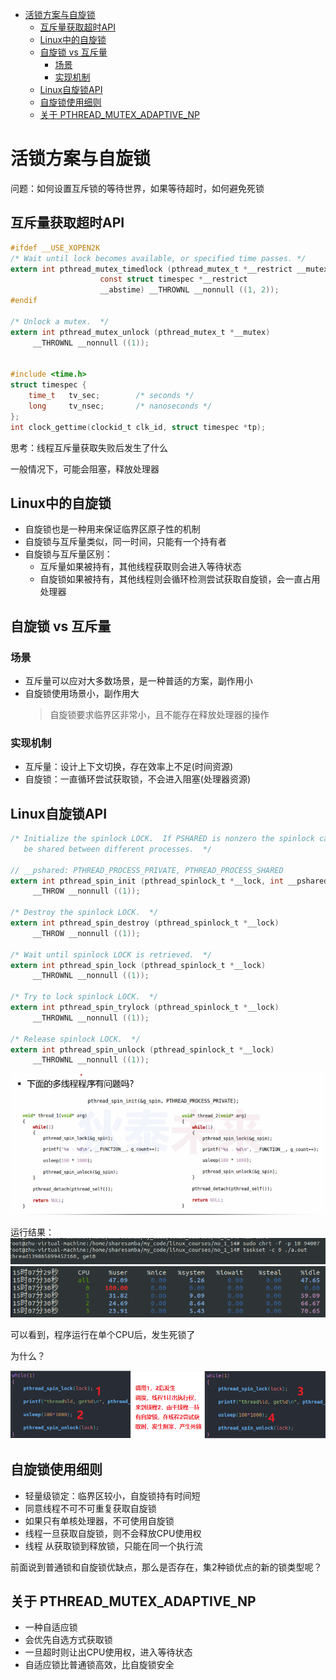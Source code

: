 - [活锁方案与自旋锁](#活锁方案与自旋锁)
  - [互斥量获取超时API](#互斥量获取超时api)
  - [Linux中的自旋锁](#linux中的自旋锁)
  - [自旋锁 vs 互斥量](#自旋锁-vs-互斥量)
    - [场景](#场景)
    - [实现机制](#实现机制)
  - [Linux自旋锁API](#linux自旋锁api)
  - [自旋锁使用细则](#自旋锁使用细则)
  - [关于 PTHREAD\_MUTEX\_ADAPTIVE\_NP](#关于-pthread_mutex_adaptive_np)

# 活锁方案与自旋锁

问题：如何设置互斥锁的等待世界，如果等待超时，如何避免死锁

## 互斥量获取超时API

```C
#ifdef __USE_XOPEN2K
/* Wait until lock becomes available, or specified time passes. */
extern int pthread_mutex_timedlock (pthread_mutex_t *__restrict __mutex,
				    const struct timespec *__restrict
				    __abstime) __THROWNL __nonnull ((1, 2));
#endif

/* Unlock a mutex.  */
extern int pthread_mutex_unlock (pthread_mutex_t *__mutex)
     __THROWNL __nonnull ((1));


#include <time.h>
struct timespec {
    time_t   tv_sec;        /* seconds */
    long     tv_nsec;       /* nanoseconds */
};
int clock_gettime(clockid_t clk_id, struct timespec *tp);
```

思考：线程互斥量获取失败后发生了什么

一般情况下，可能会阻塞，释放处理器

## Linux中的自旋锁

* 自旋锁也是一种用来保证临界区原子性的机制
* 自旋锁与互斥量类似，同一时间，只能有一个持有者
* 自旋锁与互斥量区别：
  * 互斥量如果被持有，其他线程获取则会进入等待状态
  * 自旋锁如果被持有，其他线程则会循环检测尝试获取自旋锁，会一直占用处理器

## 自旋锁 vs 互斥量

### 场景
* 互斥量可以应对大多数场景，是一种普适的方案，副作用小
* 自旋锁使用场景小，副作用大
  > 自旋锁要求临界区非常小，且不能存在释放处理器的操作

### 实现机制

* 互斥量：设计上下文切换，存在效率上不足(时间资源)
* 自旋锁：一直循环尝试获取锁，不会进入阻塞(处理器资源)

## Linux自旋锁API

```C
/* Initialize the spinlock LOCK.  If PSHARED is nonzero the spinlock can
   be shared between different processes.  */

// __pshared: PTHREAD_PROCESS_PRIVATE, PTHREAD_PROCESS_SHARED
extern int pthread_spin_init (pthread_spinlock_t *__lock, int __pshared)
     __THROW __nonnull ((1));

/* Destroy the spinlock LOCK.  */
extern int pthread_spin_destroy (pthread_spinlock_t *__lock)
     __THROW __nonnull ((1));

/* Wait until spinlock LOCK is retrieved.  */
extern int pthread_spin_lock (pthread_spinlock_t *__lock)
     __THROWNL __nonnull ((1));

/* Try to lock spinlock LOCK.  */
extern int pthread_spin_trylock (pthread_spinlock_t *__lock)
     __THROWNL __nonnull ((1));

/* Release spinlock LOCK.  */
extern int pthread_spin_unlock (pthread_spinlock_t *__lock)
     __THROWNL __nonnull ((1));
```

![活锁方案与自旋锁](./pic/活锁方案与自旋锁1.png)

运行结果：
![活锁方案与自旋锁](./pic/活锁方案与自旋锁2.png)
![活锁方案与自旋锁](./pic/活锁方案与自旋锁3.png)

可以看到，程序运行在单个CPU后，发生死锁了

为什么？

![活锁方案与自旋锁](./pic/活锁方案与自旋锁4.png)

## 自旋锁使用细则

* 轻量级锁定：临界区较小，自旋锁持有时间短
* 同意线程不可不可重复获取自旋锁
* 如果只有单核处理器，不可使用自旋锁
* 线程一旦获取自旋锁，则不会释放CPU使用权
* 线程 从获取锁到释放锁，只能在同一个执行流

前面说到普通锁和自旋锁优缺点，那么是否存在，集2种锁优点的新的锁类型呢？

## 关于 PTHREAD_MUTEX_ADAPTIVE_NP

* 一种自适应锁
* 会优先自选方式获取锁
* 一旦超时则让出CPU使用权，进入等待状态
* 自适应锁比普通锁高效，比自旋锁安全